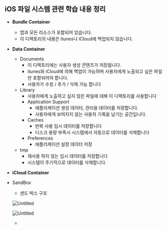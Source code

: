 
## iOS 파일 시스템 관련 학습 내용 정리

- **Bundle Container**
    - 앱과 모든 리소스가 포함되어 있습니다.
    - 이 디렉토리의 내용은 itunes나 iCloud에 백업되지 않습니다.
- **Data Container**
    - Documents
        - 이 디렉토리에는 사용자 생성 콘텐츠가 저장됩니다.
        - itunes와 iCloud에 의해 백업이 가능하며 사용자에게 노출되고 싶은 파일만 포함되어야 합니다.
        - 사용자가 수정 / 추가 / 삭제 가능 합니다
    - Library
        - 사용자에게 노출하고 싶지 않은 파일에 대해 이 디렉토리를 사용합니다
        - Application Support
            - 애플리케이션 생성 데이터, 관리용 데이터를 저장합니다.
            - 사용자에게 보여지지 않는 사용자 기록을 남기는 공간입니다.
        - Caches
            - 반복 사용 임시 데이터를 저장합니다
            - 디스크 용량 부족시 시스템에서 자동으로 데이터를 삭제합니다
        - Preferences
            - 애플리케이션 설정 데이터 저장
    - tmp
        - 재사용 하지 않는 임시 데이터를 저장합니다
        - 시스템이 주기적으로 데이터를 삭제합니다.
- **iCloud Container**

- SandBox
    - 샌드 박스 구조

    ![Untitled](https://prod-files-secure.s3.us-west-2.amazonaws.com/c6b4dd80-7f00-4276-8157-7d4dc020a261/8ed7c1cd-747f-4c89-ac68-c122da20f658/Untitled.png)
    
    ![Untitled](https://prod-files-secure.s3.us-west-2.amazonaws.com/c6b4dd80-7f00-4276-8157-7d4dc020a261/3dfff54e-d919-4456-8be4-7973d3c06373/Untitled.png)
    
    -
